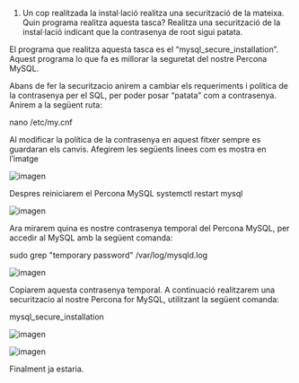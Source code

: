 1.	Un cop realitzada la instal·lació realitza una securització de la mateixa. Quin programa realitza aquesta tasca? Realitza una securització de la instal·lació indicant que la contrasenya de root sigui patata. 

El programa que realitza aquesta tasca es el “mysql_secure_installation”. Aquest programa lo que fa es millorar la seguretat del nostre Percona MySQL.

Abans de fer la securitzacio anirem a cambiar els requeriments i política de la contrasenya per el SQL, per poder posar “patata” com a contrasenya. Anirem a la següent ruta:

nano /etc/my.cnf

Al modificar la política de la contrasenya en aquest fitxer sempre es guardaran els canvis. 
Afegirem les següents linees com es mostra en l’imatge

![imagen](https://user-images.githubusercontent.com/61557739/154850026-15d80606-bdbd-4adb-96be-45fdc057b5e8.png)

Despres reiniciarem el Percona MySQL
systemctl restart mysql

![imagen](https://user-images.githubusercontent.com/61557739/154850043-98748d46-ff9e-4863-8d9f-55dbbd873363.png)

Ara mirarem quina es nostre contrasenya temporal del Percona MySQL, per accedir al MySQL amb la següent comanda:

sudo grep "temporary password" /var/log/mysqld.log

![imagen](https://user-images.githubusercontent.com/61557739/154850059-db0b519c-9509-482c-a15e-1dfd91065a5b.png)


Copiarem aquesta contrasenya temporal. A continuació realitzarem una securitzacio al nostre Percona for MySQL, utilitzant la següent comanda:

mysql_secure_installation

![imagen](https://user-images.githubusercontent.com/61557739/154850067-08666ae9-602b-43aa-b889-fc3b90a76338.png)

![imagen](https://user-images.githubusercontent.com/61557739/154850076-dd8e34dd-69f3-434c-b886-ead50b993bee.png)

Finalment ja estaria.
